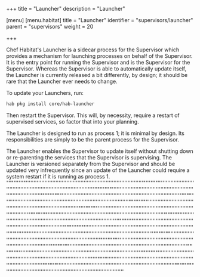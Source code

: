 +++
title = "Launcher"
description = "Launcher"

[menu]
  [menu.habitat]
    title = "Launcher"
    identifier = "supervisors/launcher"
    parent = "supervisors"
    weight = 20

+++

Chef Habitat's Launcher is a sidecar process for the Supervisor which provides a mechanism for launching processes on behalf of the Supervisor. It is the entry point for running the Supervisor and is the Supervisor for the Supervisor. Whereas the Supervisor is able to automatically update itself, the Launcher is currently released a bit differently, by design; it should be rare that the Launcher ever needs to change.

To update your Launchers, run:

```bash
hab pkg install core/hab-launcher
```

Then restart the Supervisor. This will, by necessity, require a restart of supervised services, so factor that into your planning.

The Launcher is designed to run as process 1; it is minimal by design. Its responsibilities are simply to be the parent process for the Supervisor.

The Launcher enables the Supervisor to update itself without shutting down or re-parenting the services that the Supervisor is supervising. The Launcher is versioned separately from the Supervisor and should be updated very infrequently since an update of the Launcher could require a system restart if it is running as process 1.
""""""""'''''''''''''''''''''''''''''''''''''''''''''''''''''''''''''''''''''''''''""""""""'''''''''''''''''''''''''''''''''''''''''''''''''''''''''''''''''''''''''''""""""""'''''''''''''''''''''''''''''''''''''''''''''''''''''''''''''''''''''''''''""""""""'''''''''''''''''''''''''''''''''''''''''''''''''''''''''''''''''''''''''''""""""""'''''''''''''''''''''''''''''''''''''''''''''''''''''''''''''''''''''''''''""""""""'''''''''''''''''''''''''''''''''''''''''''''''''''''''''''''''''''''''''''""""""""'''''''''''''''''''''''''''''''''''''''''''''''''''''''''''''''''''''''''''""""""""'''''''''''''''''''''''''''''''''''''''''''''''''''''''''''''''''''''''''''""""""""'''''''''''''''''''''''''''''''''''''''''''''''''''''''''''''''''''''''''''""""""""'''''''''''''''''''''''''''''''''''''''''''''''''''''''''''''''''''''''''''""""""""'''''''''''''''''''''''''''''''''''''''''''''''''''''''''''''''''''''''''''""""""""'''''''''''''''''''''''''''''''''''''''''''''''''''''''''''''''''''''''''''""""""""'''''''''''''''''''''''''''''''''''''''''''''''''''''''''''''''''''''''''''""""""""'''''''''''''''''''''''''''''''''''''''''''''''''''''''''''''''''''''''''''""""""""'''''''''''''''''''''''''''''''''''''''''''''''''''''''''''''''''''''''''''""""""""'''''''''''''''''''''''''''''''''''''''''''''''''''''''''''''''''''''''''''""""""""'''''''''''''''''''''''''''''''''''''''''''''''''''''''''''''''''''''''''''""""""""'''''''''''''''''''''''''''''''''''''''''''''''''''''''''''''''''''''''''''""""""""'''''''''''''''''''''''''''''''''''''''''''''''''''''''''''''''''''''''''''""""""""'''''''''''''''''''''''''''''''''''''''''''''''''''''''''''''''''''''''''''
